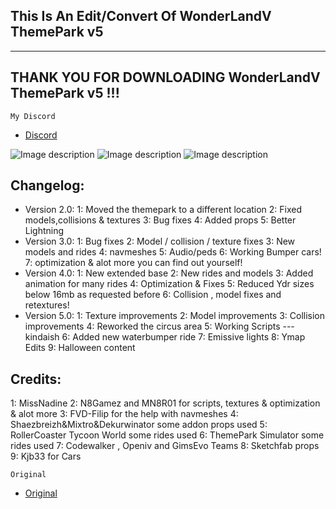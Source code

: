 ## This Is An Edit/Convert Of WonderLandV ThemePark v5

------------------------------------------------------
THANK YOU FOR DOWNLOADING WonderLandV ThemePark v5 !!!
------------------------------------------------------

```My Discord```

- [Discord](https://discord.gg/6kJ5ubDEWE)


![Image description](https://cdn.discordapp.com/attachments/1021700112776437760/1053686419182333962/image.png)
![Image description](https://cdn.discordapp.com/attachments/1021700112776437760/1053686572714819604/image.png)
![Image description](https://cdn.discordapp.com/attachments/1021700112776437760/1053686774569894079/image.png)

## Changelog:
- Version 2.0:
1: Moved the themepark to a different location
2: Fixed models,collisions & textures
3: Bug fixes
4: Added props
5: Better Lightning
- Version 3.0:
1: Bug fixes
2: Model / collision / texture fixes
3: New models and rides
4: navmeshes
5: Audio/peds
6: Working Bumper cars!
7: optimization & alot more you can find out yourself!
- Version 4.0:
1: New extended base
2: New rides and models
3: Added animation for many rides
4: Optimization & Fixes
5: Reduced Ydr sizes below 16mb as requested before
6: Collision , model fixes and retextures!
- Version 5.0:
1: Texture improvements
2: Model improvements
3: Collision improvements
4: Reworked the circus area
5: Working Scripts ---kindaish
6: Added new waterbumper ride
7: Emissive lights
8: Ymap Edits
9: Halloween content

## Credits: 
1: MissNadine 
2: N8Gamez and MN8R01 for scripts, textures & optimization & alot more
3: FVD-Filip for the help with navmeshes
4: Shaezbreizh&Mixtro&Dekurwinator some addon props used
5: RollerCoaster Tycoon World some rides used
6: ThemePark Simulator some rides used
7: Codewalker , Openiv and GimsEvo Teams
8: Sketchfab props
9: Kjb33 for Cars

```Original```
- [Original](https://www.gta5-mods.com/maps/welcome-to-themeparkv-missnadine)
